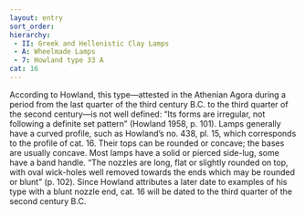```yaml
---
layout: entry
sort_order:
hierarchy:
 - II: Greek and Hellenistic Clay Lamps
 - A: Wheelmade Lamps
 - 7: Howland type 33 A
cat: 16
---
```


According to Howland, this type—attested in the Athenian Agora during a period from the last quarter of the third century B.C. to the third quarter of the second century—is not well defined: “Its forms are irregular, not following a definite set pattern” (Howland 1958, p. 101). Lamps generally have a curved profile, such as Howland’s no. 438, pl. 15, which corresponds to the profile of cat. 16. Their tops can be rounded or concave; the bases are usually concave. Most lamps have a solid or pierced side-lug, some have a band handle. “The nozzles are long, flat or slightly rounded on top, with oval wick-holes well removed towards the ends which may be rounded or blunt” (p. 102). Since Howland attributes a later date to examples of his type with a blunt nozzle end, cat. 16 will be dated to the third quarter of the second century B.C.
